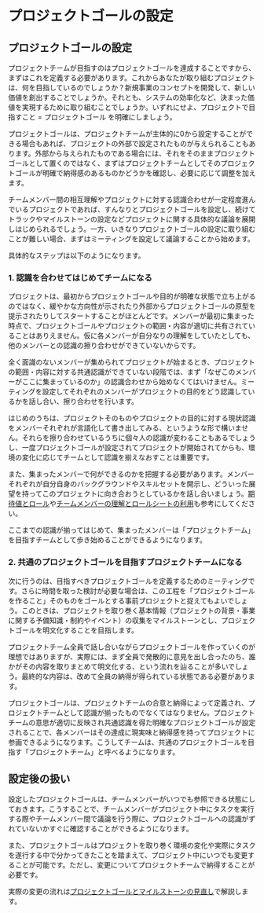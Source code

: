 # プロジェクトゴールの設定

## プロジェクトゴールの設定

プロジェクトチームが目指すのはプロジェクトゴールを達成することですから、まずはこれを定義する必要があります。これからあなたが取り組むプロジェクトは、何を目指しているのでしょうか？新規事業のコンセプトを開発して、新しい価値を創出することでしょうか。それとも、システムの効率化など、決まった価値を実現するために取り組むことでしょうか。いずれにせよ、プロジェクトで目指すこと = プロジェクトゴール を明確にしましょう。

プロジェクトゴールは、プロジェクトチームが主体的に0から設定することができる場合もあれば、プロジェクトの外部で設定されたものが与えられることもあります。外部から与えられたものである場合には、それをそのままプロジェクトゴールとして置くのではなく、まずはプロジェクトチームとしてそのプロジェクトゴールが明確で納得感のあるものかどうかを確認し、必要に応じて調整を加えます。

チームメンバー間の相互理解やプロジェクトに対する認識合わせが一定程度進んでいるプロジェクトであれば、すんなりとプロジェクトゴールを設定し、続けてトラックやマイルストーンの設定などプロジェクトに関する具体的な議論を展開しはじめられるでしょう。一方、いきなりプロジェクトゴールの設定に取り組むことが難しい場合、まずはミーティングを設定して議論することから始めます。

具体的なステップは以下のようになります。

### 1. 認識を合わせてはじめてチームになる

プロジェクトは、最初からプロジェクトゴールや目的が明確な状態で立ち上がるのではなく、緩やかな方向性が示されたり外部からプロジェクトゴールの原型を提示されたりしてスタートすることがほとんどです。メンバーが最初に集まった時点で、プロジェクトゴールやプロジェクトの範囲・内容が適切に共有されていることはありえません。仮に各メンバーが自分なりの理解をしていたとしても、他のメンバーとの認識の擦り合わせができていないからです。

全く面識のないメンバーが集められてプロジェクトが始まるとき、プロジェクトの範囲・内容に対する共通認識ができていない段階では、まず「なぜこのメンバーがここに集まっているのか」の認識合わせから始めなくてはいけません。ミーティングを設定してそれぞれのメンバーがプロジェクトの目的をどう認識しているかを話し合い、擦り合わせを行います。

はじめのうちは、プロジェクトそのものやプロジェクトの目的に対する現状認識をメンバーそれぞれが言語化して書き出してみる、というような形で構いません。それらを擦り合わせているうちに個々人の認識が変わることもあるでしょうし、一度プロジェクトゴールが設定されてプロジェクトが開始されてからも、環境の変化に応じてチームとして認識を揃えなおすことは重要です。

また、集まったメンバーで何ができるのかを把握する必要があります。メンバーそれぞれが自分自身のバックグラウンドやスキルセットを開示し、どういった展望を持ってこのプロジェクトに向き合おうとしているかを話し合いましょう。[期待値とロール](../theory/rolls.md)や[チームメンバーの理解とロールシートの利用](rolls.md)も参考にしてください。

ここまでの認識が揃ってはじめて、集まったメンバーは「プロジェクトチーム」を目指すチームとして歩き始めることができるようになります。

### 2. 共通のプロジェクトゴールを目指すプロジェクトチームになる

次に行うのは、目指すべきプロジェクトゴールを定義するためのミーティングです。さらに時間を取った検討が必要な場合は、この工程を「プロジェクトゴールを作ること」そのものをゴールとする事前プロジェクトと捉えてもよいでしょう。このときは、プロジェクトを取り巻く基本情報（プロジェクトの背景・事業に関する予備知識・制約やイベント）の収集をマイルストーンとし、プロジェクトゴールを明文化することを目指します。

プロジェクトチーム全員で話し合いながらプロジェクトゴールを作っていくのが理想ではありますが、実際には、まず全員で発散的に意見を出し合ったのち、誰かがその内容を取りまとめて明文化する、という流れを辿ることが多いでしょう。最終的な内容は、改めて全員の納得が得られている状態である必要があります。

プロジェクトゴールは、プロジェクトチームの合意と納得によって定義され、プロジェクトチームとして認識が揃ったものでなくてはなりません。プロジェクトチームの意思が適切に反映され共通認識を得た明確なプロジェクトゴールが設定されることで、各メンバーはその達成に現実味と納得感を持ってプロジェクトに参画できるようになります。こうしてチームは、共通のプロジェクトゴールを目指す「プロジェクトチーム」と呼べるようになります。

## 設定後の扱い

設定したプロジェクトゴールは、チームメンバーがいつでも参照できる状態にしておきます。こうすることで、チームメンバーがプロジェクト中にタスクを実行する際やチームメンバー間で議論を行う際に、プロジェクトゴールへの認識がずれていないかすぐに確認することができるようになります。

また、プロジェクトゴールはプロジェクトを取り巻く環境の変化や実際にタスクを遂行する中で分かってきたことを踏まえて、プロジェクト中にいつでも変更することが可能です。ただし、変更についてプロジェクトチームで納得することが必要です。

実際の変更の流れは[プロジェクトゴールとマイルストーンの見直し](reviewing_project_goals_and_milestones.md)で解説します。
